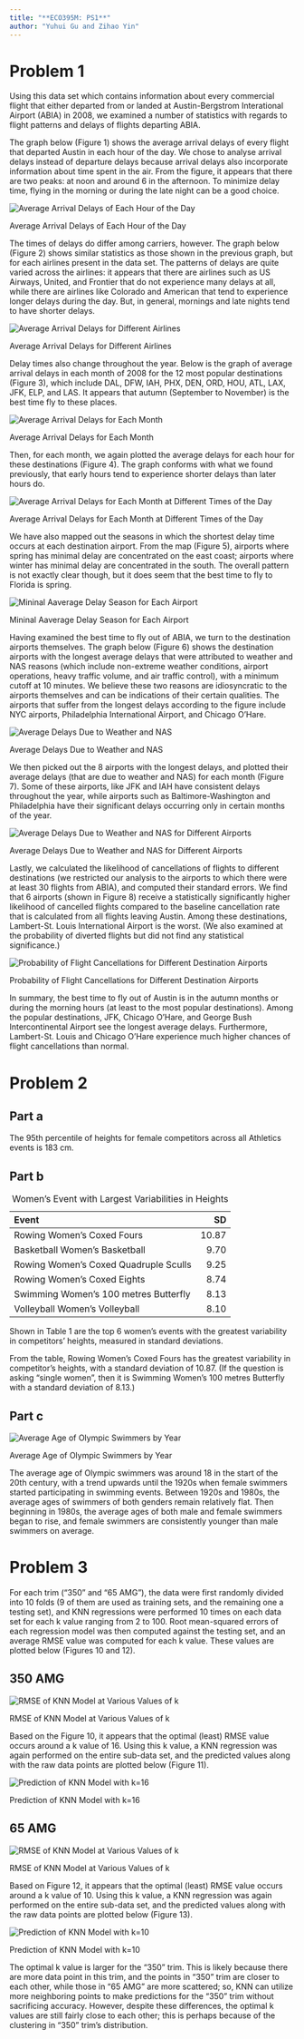 ```yaml
---
title: "**ECO395M: PS1**"
author: "Yuhui Gu and Zihao Yin"
---
```

# Problem 1

Using this data set which contains information about every commercial
flight that either departed from or landed at Austin-Bergstrom
Interational Airport (ABIA) in 2008, we examined a number of statistics
with regards to flight patterns and delays of flights departing ABIA.

The graph below (Figure 1) shows the average arrival delays of every
flight that departed Austin in each hour of the day. We chose to analyse
arrival delays instead of departure delays because arrival delays also
incorporate information about time spent in the air. From the figure, it
appears that there are two peaks: at noon and around 6 in the afternoon.
To minimize delay time, flying in the morning or during the late night
can be a good choice.

<img src="PS1_files/figure-markdown_strict/best_time-1.png" alt="Average Arrival Delays of Each Hour of the Day" width=".8\textwidth" />
<p class="caption">
Average Arrival Delays of Each Hour of the Day
</p>

The times of delays do differ among carriers, however. The graph below
(Figure 2) shows similar statistics as those shown in the previous
graph, but for each airlines present in the data set. The patterns of
delays are quite varied across the airlines: it appears that there are
airlines such as US Airways, United, and Frontier that do not experience
many delays at all, while there are airlines like Colorado and American
that tend to experience longer delays during the day. But, in general,
mornings and late nights tend to have shorter delays.

<img src="PS1_files/figure-markdown_strict/best_time_airline-1.png" alt="Average Arrival Delays for Different Airlines" width=".8\textwidth" />
<p class="caption">
Average Arrival Delays for Different Airlines
</p>

Delay times also change throughout the year. Below is the graph of
average arrival delays in each month of 2008 for the 12 most popular
destinations (Figure 3), which include DAL, DFW, IAH, PHX, DEN, ORD,
HOU, ATL, LAX, JFK, ELP, and LAS. It appears that autumn (September to
November) is the best time fly to these places.

<img src="PS1_files/figure-markdown_strict/best_month-1.png" alt="Average Arrival Delays for Each Month" width=".8\textwidth" />
<p class="caption">
Average Arrival Delays for Each Month
</p>

Then, for each month, we again plotted the average delays for each hour
for these destinations (Figure 4). The graph conforms with what we found
previously, that early hours tend to experience shorter delays than
later hours do.

<img src="PS1_files/figure-markdown_strict/best_month_time-1.png" alt="Average Arrival Delays for Each Month at Different Times of the Day" width=".8\textwidth" />
<p class="caption">
Average Arrival Delays for Each Month at Different Times of the Day
</p>

We have also mapped out the seasons in which the shortest delay time
occurs at each destination airport. From the map (Figure 5), airports
where spring has minimal delay are concentrated on the east coast;
airports where winter has minimal delay are concentrated in the south.
The overall pattern is not exactly clear though, but it does seem that
the best time to fly to Florida is spring.

<img src="PS1_files/figure-markdown_strict/map-1.png" alt="Mininal Aaverage Delay Season for Each Airport" width=".8\textwidth" />
<p class="caption">
Mininal Aaverage Delay Season for Each Airport
</p>

Having examined the best time to fly out of ABIA, we turn to the
destination airports themselves. The graph below (Figure 6) shows the
destination airports with the longest average delays that were
attributed to weather and NAS reasons (which include non-extreme weather
conditions, airport operations, heavy traffic volume, and air traffic
control), with a minimum cutoff at 10 minutes. We believe these two
reasons are idiosyncratic to the airports themselves and can be
indications of their certain qualities. The airports that suffer from
the longest delays according to the figure include NYC airports,
Philadelphia International Airport, and Chicago O’Hare.

<img src="PS1_files/figure-markdown_strict/bad_airport-1.png" alt="Average Delays Due to Weather and NAS " width=".8\textwidth" />
<p class="caption">
Average Delays Due to Weather and NAS
</p>

We then picked out the 8 airports with the longest delays, and plotted
their average delays (that are due to weather and NAS) for each month
(Figure 7). Some of these airports, like JFK and IAH have consistent
delays throughout the year, while airports such as Baltimore-Washington
and Philadelphia have their significant delays occurring only in certain
months of the year.

<img src="PS1_files/figure-markdown_strict/bad_airport_month-1.png" alt="Average Delays Due to Weather and NAS for Different Airports" width=".8\textwidth" />
<p class="caption">
Average Delays Due to Weather and NAS for Different Airports
</p>

Lastly, we calculated the likelihood of cancellations of flights to
different destinations (we restricted our analysis to the airports to
which there were at least 30 flights from ABIA), and computed their
standard errors. We find that 6 airports (shown in Figure 8) receive a
statistically significantly higher likelihood of cancelled flights
compared to the baseline cancellation rate that is calculated from all
flights leaving Austin. Among these destinations, Lambert-St. Louis
International Airport is the worst. (We also examined at the probability
of diverted flights but did not find any statistical significance.)

<img src="PS1_files/figure-markdown_strict/cancellations-1.png" alt="Probability of Flight Cancellations for Different Destination Airports" width=".8\textwidth" />
<p class="caption">
Probability of Flight Cancellations for Different Destination Airports
</p>

In summary, the best time to fly out of Austin is in the autumn months
or during the morning hours (at least to the most popular destinations).
Among the popular destinations, JFK, Chicago O’Hare, and George Bush
Intercontinental Airport see the longest average delays. Furthermore,
Lambert-St. Louis and Chicago O’Hare experience much higher chances of
flight cancellations than normal.

# Problem 2

## Part a

The 95th percentile of heights for female competitors across all
Athletics events is 183 cm.

## Part b

<table class="table" style="margin-left: auto; margin-right: auto;">
<caption>
Women’s Event with Largest Variabilities in Heights
</caption>
<thead>
<tr>
<th style="text-align:left;font-weight: bold;">
Event
</th>
<th style="text-align:right;font-weight: bold;">
SD
</th>
</tr>
</thead>
<tbody>
<tr>
<td style="text-align:left;">
Rowing Women’s Coxed Fours
</td>
<td style="text-align:right;">
10.87
</td>
</tr>
<tr>
<td style="text-align:left;">
Basketball Women’s Basketball
</td>
<td style="text-align:right;">
9.70
</td>
</tr>
<tr>
<td style="text-align:left;">
Rowing Women’s Coxed Quadruple Sculls
</td>
<td style="text-align:right;">
9.25
</td>
</tr>
<tr>
<td style="text-align:left;">
Rowing Women’s Coxed Eights
</td>
<td style="text-align:right;">
8.74
</td>
</tr>
<tr>
<td style="text-align:left;">
Swimming Women’s 100 metres Butterfly
</td>
<td style="text-align:right;">
8.13
</td>
</tr>
<tr>
<td style="text-align:left;">
Volleyball Women’s Volleyball
</td>
<td style="text-align:right;">
8.10
</td>
</tr>
</tbody>
</table>

Shown in Table 1 are the top 6 women’s events with the greatest
variability in competitors’ heights, measured in standard deviations.

From the table, Rowing Women’s Coxed Fours has the greatest variability
in competitor’s heights, with a standard deviation of 10.87. (If the
question is asking “single women”, then it is Swimming Women’s 100
metres Butterfly with a standard deviation of 8.13.)

## Part c

<img src="PS1_files/figure-markdown_strict/2c_mean-1.png" alt="Average Age of Olympic Swimmers by Year" width=".8\textwidth" />
<p class="caption">
Average Age of Olympic Swimmers by Year
</p>

The average age of Olympic swimmers was around 18 in the start of the
20th century, with a trend upwards until the 1920s when female swimmers
started participating in swimming events. Between 1920s and 1980s, the
average ages of swimmers of both genders remain relatively flat. Then
beginning in 1980s, the average ages of both male and female swimmers
began to rise, and female swimmers are consistently younger than male
swimmers on average.

# Problem 3

For each trim (“350” and “65 AMG”), the data were first randomly divided
into 10 folds (9 of them are used as training sets, and the remaining
one a testing set), and KNN regressions were performed 10 times on each
data set for each k value ranging from 2 to 100. Root mean-squared
errors of each regression model was then computed against the testing
set, and an average RMSE value was computed for each k value. These
values are plotted below (Figures 10 and 12).

## 350 AMG

<img src="PS1_files/figure-markdown_strict/sclass_350_train_test-1.png" alt="RMSE of KNN Model at Various Values of k" width=".8\textwidth" />
<p class="caption">
RMSE of KNN Model at Various Values of k
</p>

Based on the Figure 10, it appears that the optimal (least) RMSE value
occurs around a k value of 16. Using this k value, a KNN regression was
again performed on the entire sub-data set, and the predicted values
along with the raw data points are plotted below (Figure 11).

<img src="PS1_files/figure-markdown_strict/sclass_350_fit-1.png" alt="Prediction of KNN Model with k=16" width=".8\textwidth" />
<p class="caption">
Prediction of KNN Model with k=16
</p>

## 65 AMG

<img src="PS1_files/figure-markdown_strict/sclass_65_train_test-1.png" alt="RMSE of KNN Model at Various Values of k" width=".8\textwidth" />
<p class="caption">
RMSE of KNN Model at Various Values of k
</p>

Based on Figure 12, it appears that the optimal (least) RMSE value
occurs around a k value of 10. Using this k value, a KNN regression was
again performed on the entire sub-data set, and the predicted values
along with the raw data points are plotted below (Figure 13).

<img src="PS1_files/figure-markdown_strict/sclass_65_fit-1.png" alt="Prediction of KNN Model with k=10" width=".8\textwidth" />
<p class="caption">
Prediction of KNN Model with k=10
</p>

The optimal k value is larger for the “350” trim. This is likely because
there are more data point in this trim, and the points in “350” trim are
closer to each other, while those in “65 AMG” are more scattered; so,
KNN can utilize more neighboring points to make predictions for the
“350” trim without sacrificing accuracy. However, despite these
differences, the optimal k values are still fairly close to each other;
this is perhaps because of the clustering in “350” trim’s distribution.
